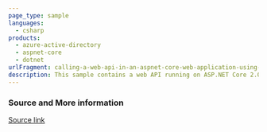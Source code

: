 ```yaml
---
page_type: sample
languages:
  - csharp
products:
  - azure-active-directory
  - aspnet-core
  - dotnet
urlFragment: calling-a-web-api-in-an-aspnet-core-web-application-using-azure-ad
description: This sample contains a web API running on ASP.NET Core 2.0 protected by Azure AD.
---
```


### Source and More information
[Source link](https://docs.microsoft.com/en-us/samples/azure-samples/active-directory-dotnet-webapp-webapi-openidconnect-aspnetcore/calling-a-web-api-in-an-aspnet-core-web-application-using-azure-ad/)
